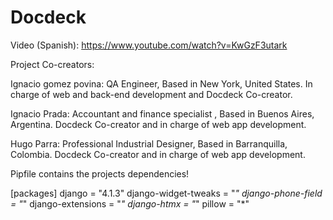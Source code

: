 # Docdeck

Video (Spanish): https://www.youtube.com/watch?v=KwGzF3utark

Project Co-creators:

  Ignacio gomez povina:
  QA Engineer, Based in New York, United States. In charge of web and back-end development and Docdeck Co-creator.
  
  Ignacio Prada:
  Accountant and finance specialist , Based in Buenos Aires, Argentina. Docdeck Co-creator and in charge of web app development.
  
  Hugo Parra:
  Professional Industrial Designer, Based in Barranquilla, Colombia. Docdeck Co-creator and in charge of web app development.


Pipfile contains the projects dependencies!

  [packages]
  django = "4.1.3"
  django-widget-tweaks = "*"
  django-phone-field = "*"
  django-extensions = "*"
  django-htmx = "*"
  pillow = "*"
